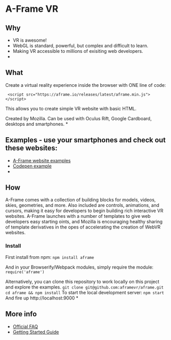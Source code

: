 # A-Frame VR

## Why
* VR is awesome!
* WebGL is standard, powerful, but complex and difficult to learn.
* Making VR accessible to millions of exisiting web developers.
*

## What
Create a virtual reality experience inside the browser with ONE line of code:

` <script src="https://aframe.io/releases/latest/aframe.min.js"></script>`

This allows you to create simple VR website with basic HTML.

Created by Mozilla.
Can be used with Oculus Rift, Google Cardboard, desktops and smartphones.
*

## Examples - use your smartphones and check out these websites:
* [A-Frame website examples](https://aframe.io/examples/)
* [Codepen example](http://codepen.io/team/mozvr/pen/BjygdO?editors=100)
*

## How
A-Frame comes with a collection of building blocks for models, videos, skies,
geometries, and more. Also included are controls, animations, and cursors,
making it easy for developers to begin building rich interactive VR websites.
A-Frame launches with a number of templates to give web developers easy starting
oints, and Mozilla is encouraging healthy sharing of template derivatives in the
opes of accelerating the creation of WebVR websites.

### Install
First install from npm:
`npm install aframe`

And in your Browserify/Webpack modules, simply require the module:
`require('aframe')`

Alternatively, you can clone this repository to work locally on this project and explore the examples.
`git clone git@github.com:aframevr/aframe.git`
`cd aframe && npm install`
To start the local development server:
`npm start`
And fire up http://localhost:9000
*

## More info
* [Official FAQ](https://aframe.io/faq/)
* [Getting Started Guide](https://aframe.io/docs/guide/)
